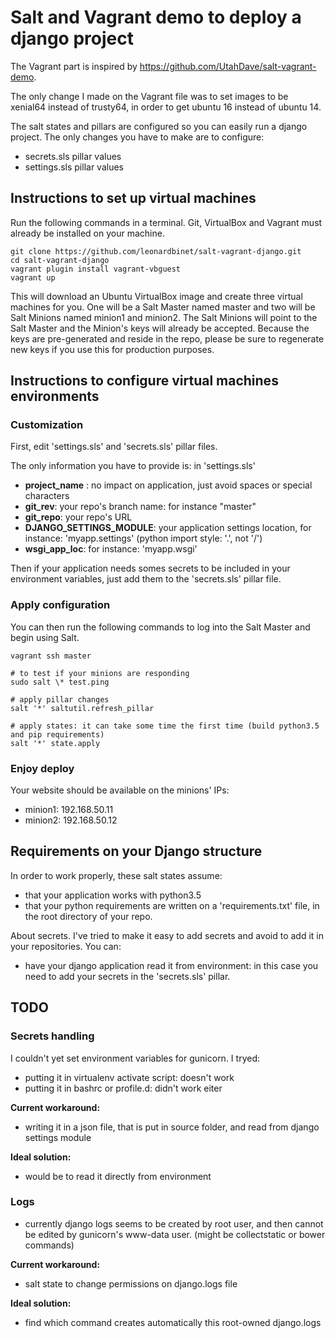 # Salt and Vagrant demo to deploy a django project

The Vagrant part is inspired by https://github.com/UtahDave/salt-vagrant-demo.

The only change I made on the Vagrant file was to set images to be xenial64 instead of trusty64, in order to get ubuntu 16 instead of ubuntu 14.

The salt states and pillars are configured so you can easily run a django project. The only changes you have to make are to configure:
- secrets.sls pillar values
- settings.sls pillar values


## Instructions to set up virtual machines

Run the following commands in a terminal. Git, VirtualBox and Vagrant must already be installed on your machine.

```
git clone https://github.com/leonardbinet/salt-vagrant-django.git
cd salt-vagrant-django
vagrant plugin install vagrant-vbguest
vagrant up
```


This will download an Ubuntu VirtualBox image and create three virtual machines for you. One will be a Salt Master named master and two will be Salt Minions named minion1 and minion2. The Salt Minions will point to the Salt Master and the Minion's keys will already be accepted. Because the keys are pre-generated and reside in the repo, please be sure to regenerate new keys if you use this for production purposes.

## Instructions to configure virtual machines environments

### Customization
First, edit 'settings.sls' and 'secrets.sls' pillar files.

The only information you have to provide is: in 'settings.sls'

- **project_name** : no impact on application, just avoid spaces or special characters
- **git_rev**: your repo's branch name: for instance "master"
- **git_repo**: your repo's URL
- **DJANGO_SETTINGS_MODULE**: your application settings location, for instance: 'myapp.settings' (python import style: '.', not '/')
- **wsgi_app_loc**: for instance: 'myapp.wsgi'

Then if your application needs somes secrets to be included in your environment variables, just add them to the 'secrets.sls' pillar file.

### Apply configuration
You can then run the following commands to log into the Salt Master and begin using Salt.
```
vagrant ssh master

# to test if your minions are responding
sudo salt \* test.ping

# apply pillar changes
salt '*' saltutil.refresh_pillar

# apply states: it can take some time the first time (build python3.5 and pip requirements)
salt '*' state.apply
```

### Enjoy deploy
Your website should be available on the minions' IPs:
- minion1: 192.168.50.11
- minion2: 192.168.50.12

## Requirements on your Django structure
In order to work properly, these salt states assume:
- that your application works with python3.5
- that your python requirements are written on a 'requirements.txt' file, in the root directory of your repo.

About secrets. I've tried to make it easy to add secrets and avoid to add it in your repositories. You can:
- have your django application read it from environment: in this case you need to add your secrets in the 'secrets.sls' pillar.


## TODO

### Secrets handling
I couldn't yet set environment variables for gunicorn. I tryed:
- putting it in virtualenv activate script: doesn't work
- putting it in bashrc or profile.d: didn't work eiter

**Current workaround:**
- writing it in a json file, that is put in source folder, and read from django settings module

**Ideal solution:**
- would be to read it directly from environment

### Logs
- currently django logs seems to be created by root user, and then cannot be edited by gunicorn's www-data user. (might be collectstatic or bower commands)

**Current workaround:**
- salt state to change permissions on django.logs file

**Ideal solution:**
- find which command creates automatically this root-owned django.logs
